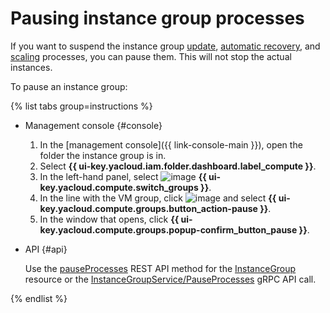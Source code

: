 # Pausing instance group processes

If you want to suspend the instance group [update](../../concepts/instance-groups/deploy/), [automatic recovery](../../concepts/instance-groups/autohealing.md), and [scaling](../../concepts/instance-groups/policies/scale-policy.md) processes, you can pause them. This will not stop the actual instances.

To pause an instance group:
 
{% list tabs group=instructions %}

- Management console {#console}

  1. In the [management console]({{ link-console-main }}), open the folder the instance group is in.
  1. Select **{{ ui-key.yacloud.iam.folder.dashboard.label_compute }}**.
  1. In the left-hand panel, select ![image](../../../_assets/console-icons/layers-3-diagonal.svg) **{{ ui-key.yacloud.compute.switch_groups }}**.
  1. In the line with the VM group, click ![image](../../../_assets/console-icons/ellipsis.svg) and select **{{ ui-key.yacloud.compute.groups.button_action-pause }}**.
  1. In the window that opens, click **{{ ui-key.yacloud.compute.groups.popup-confirm_button_pause }}**.

- API {#api}

  Use the [pauseProcesses](../../instancegroup/api-ref/InstanceGroup/pauseProcesses.md) REST API method for the [InstanceGroup](../../instancegroup/api-ref/InstanceGroup/index.md) resource or the [InstanceGroupService/PauseProcesses](../../instancegroup/api-ref/grpc/InstanceGroup/pauseProcesses.md) gRPC API call.

{% endlist %}